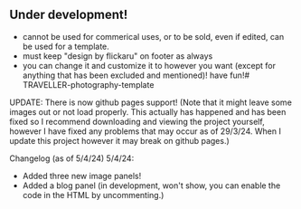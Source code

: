  ## Under development!
 - cannot be used for commerical uses, or to be sold, even if edited, can be used for a template.
 - must keep "design by flickaru" on footer as always
 - you can change it and customize it to however you want (except for anything that has been excluded and mentioned)! have fun!# TRAVELLER-photography-template

UPDATE: There is now github pages support!
(Note that it might leave some images out or not load properly. This actually has happened and has been fixed
so I recommend downloading and viewing the project yourself, however I have fixed any problems that may occur as of 29/3/24. When I update this project however it may break on github pages.)

Changelog (as of 5/4/24)
5/4/24: 
- Added three new image panels!
- Added a blog panel (in development, won't show, you can enable the code in the HTML by uncommenting.)